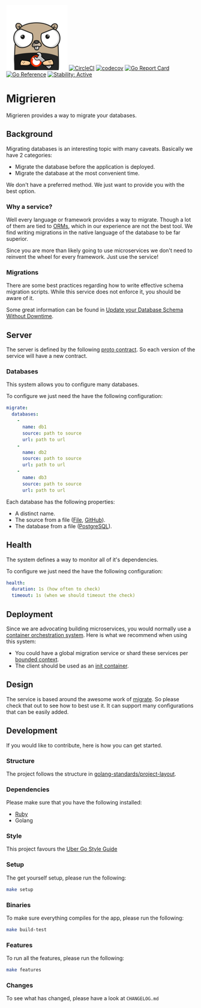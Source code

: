 ![Gopher](assets/gopher.png)
[![CircleCI](https://circleci.com/gh/alexfalkowski/migrieren.svg?style=shield)](https://circleci.com/gh/alexfalkowski/migrieren)
[![codecov](https://codecov.io/gh/alexfalkowski/migrieren/graph/badge.svg?token=R2OD8WIKD0)](https://codecov.io/gh/alexfalkowski/migrieren)
[![Go Report Card](https://goreportcard.com/badge/github.com/alexfalkowski/migrieren)](https://goreportcard.com/report/github.com/alexfalkowski/migrieren)
[![Go Reference](https://pkg.go.dev/badge/github.com/alexfalkowski/migrieren.svg)](https://pkg.go.dev/github.com/alexfalkowski/migrieren)
[![Stability: Active](https://masterminds.github.io/stability/active.svg)](https://masterminds.github.io/stability/active.html)

# Migrieren

Migrieren provides a way to migrate your databases.

## Background

Migrating databases is an interesting topic with many caveats. Basically we have 2 categories:
- Migrate the database before the application is deployed.
- Migrate the database at the most convenient time.

We don't have a preferred method. We just want to provide you with the best option.

### Why a service?

Well every language or framework provides a way to migrate. Though a lot of them are tied to [ORMs](https://en.wikipedia.org/wiki/Object%E2%80%93relational_mapping), which in our experience are not the best tool. We find writing migrations in the native language of the database to be far superior.

Since you are more than likely going to use microservices we don't need to reinvent the wheel for every framework. Just use the service!

### Migrations

There are some best practices regarding how to write effective schema migration scripts. While this service does not enforce it, you should be aware of it.

Some great information can be found in [Update your Database Schema Without Downtime](https://thorben-janssen.com/update-database-schema-without-downtime/).

## Server

The server is defined by the following [proto contract](api/migrieren/v1/service.proto). So each version of the service will have a new contract.

### Databases

This system allows you to configure many databases.

To configure we just need the have the following configuration:

```yaml
migrate:
  databases:
    -
      name: db1
      source: path to source
      url: path to url
    -
      name: db2
      source: path to source
      url: path to url
    -
      name: db3
      source: path to source
      url: path to url
```

Each database has the following properties:
- A distinct name.
- The source from a file ([File](https://pkg.go.dev/github.com/golang-migrate/migrate/v4@v4.18.2/source/file), [GitHub](https://pkg.go.dev/github.com/golang-migrate/migrate/v4@v4.18.2/source/github)).
- The database from a file ([PostgreSQL](https://pkg.go.dev/github.com/golang-migrate/migrate/v4@v4.18.2/database/pgx/v5)).

## Health

The system defines a way to monitor all of it's dependencies.

To configure we just need the have the following configuration:

```yaml
health:
  duration: 1s (how often to check)
  timeout: 1s (when we should timeout the check)
```

## Deployment

Since we are advocating building microservices, you would normally use a [container orchestration system](https://newrelic.com/blog/best-practices/container-orchestration-explained). Here is what we recommend when using this system:
- You could have a global migration service or shard these services per [bounded context](https://martinfowler.com/bliki/BoundedContext.html).
- The client should be used as an [init container](https://kubernetes.io/docs/concepts/workloads/pods/init-containers/).

## Design

The service is based around the awesome work of [migrate](https://github.com/golang-migrate/migrate). So please check that out to see how to best use it. It can support many configurations that can be easily added.

## Development

If you would like to contribute, here is how you can get started.

### Structure

The project follows the structure in [golang-standards/project-layout](https://github.com/golang-standards/project-layout).

### Dependencies

Please make sure that you have the following installed:
- [Ruby](.ruby-version)
- Golang

### Style

This project favours the [Uber Go Style Guide](https://github.com/uber-go/guide/blob/master/style.md)

### Setup

The get yourself setup, please run the following:

```sh
make setup
```

### Binaries

To make sure everything compiles for the app, please run the following:

```sh
make build-test
```

### Features

To run all the features, please run the following:

```sh
make features
```

### Changes

To see what has changed, please have a look at `CHANGELOG.md`
